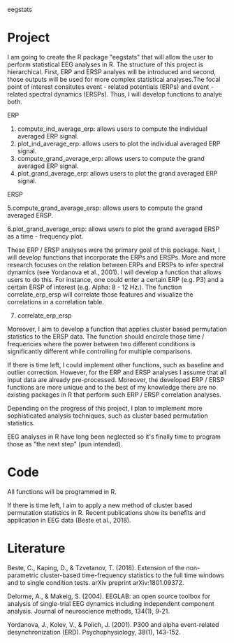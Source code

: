 eegstats

# Project
I am going to create the R package "eegstats" that will allow the user to perform statistical EEG analyses in R. The structure of this project is hierarchical. First, ERP and ERSP analyes will be introduced and second, those outputs will be used for more complex statistical analyses.The focal point of interest consitutes event - related potentials (ERPs) and event - related spectral dynamics (ERSPs). Thus, I will develop functions to analye both. 

ERP
 1. compute_ind_average_erp: allows users to compute the individual averaged ERP signal.
 2. plot_ind_average_erp: allows users to plot the individual averaged ERP signal.
 3. compute_grand_average_erp: allows users to compute the grand averaged ERP signal.
 4. plot_grand_average_erp: allows users to plot the grand averaged ERP signal.
 
ERSP

 5.compute_grand_average_ersp: allows users to compute the grand averaged ERSP.
 
 6.plot_grand_average_ersp: allows users to plot the grand averaged ERSP as a time - frequency plot.

These ERP / ERSP analyses were the primary goal of this package. Next, I will develop functions that incorporate the ERPs and ERSPs. More and more research focuses on the relation between ERPs and ERSPs to infer spectral dynamics (see Yordanova et al., 2001). I will develop a function that allows users to do this. For instance, one could enter a certain ERP (e.g. P3) and a certain ERSP of interest (e.g. Alpha: 8 - 12 Hz.). The function correlate_erp_ersp will correlate those features and visualize the correlations in a correlation table.

 7. correlate_erp_ersp 
 
Moreover, I aim to develop a function that applies cluster based permutation statistics to the ERSP data. The function should encircle those time / frequencies where the power between two different conditions is significantly different while controlling for multiple comparisons.

If there is time left, I could implement other functions, such as baseline and outlier correction. However, for the ERP and ERSP analyses I assume that all input data are already pre-processed. Moreover, the developed ERP / ERSP functions are more unique and to the best of my knowledge there are no existing packages in R that perform such ERP / ERSP correlation analyses. 

Depending on the progress of this project, I plan to implement more sophisticated analysis techniques, such as cluster based permutation statistics.

EEG analyses in R have long been neglected so it's finally time to program those as "the next step" (pun intended).

# Code
All functions will be programmed in R.

If there is time left, I aim to apply a new method of cluster based permutation statistics in R. Recent publications show its benefits and application in EEG data (Beste et al., 2018).

# Literature

Beste, C., Kaping, D., & Tzvetanov, T. (2018). Extension of the non-parametric cluster-based time-frequency statistics to the full time windows and to single condition tests. arXiv preprint arXiv:1801.09372.

Delorme, A., & Makeig, S. (2004). EEGLAB: an open source toolbox for analysis of single-trial EEG dynamics including independent component analysis. Journal of neuroscience methods, 134(1), 9-21.

Yordanova, J., Kolev, V., & Polich, J. (2001). P300 and alpha event-related desynchronization (ERD). Psychophysiology, 38(1), 143-152.
